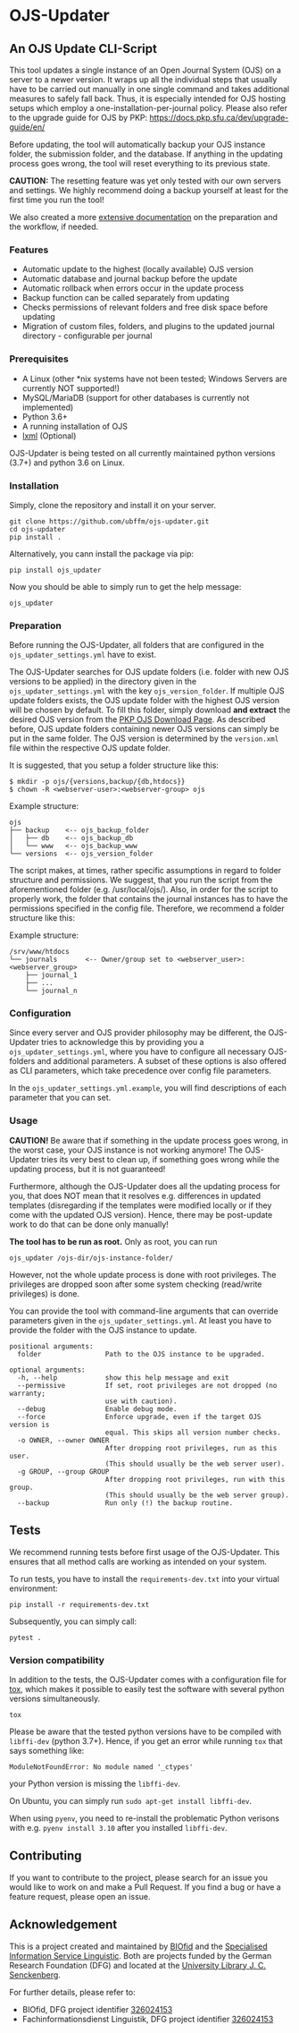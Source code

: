 # OJS-Updater

## An OJS Update CLI-Script

This tool updates a single instance of an Open Journal System (OJS) on a server to a newer version. It wraps up all
the individual steps that usually have to be carried out manually in one single command and takes additional measures to
safely fall back. Thus, it is especially intended for OJS hosting setups which employ a
one-installation-per-journal policy. Please also refer to the upgrade guide for OJS by PKP: https://docs.pkp.sfu.ca/dev/upgrade-guide/en/

Before updating, the tool will automatically backup your OJS instance folder, the submission folder, and the database.
If anything in the updating process goes wrong, the tool will reset everything to its previous state.

**CAUTION:** The resetting feature was yet only tested with our own servers and settings. We highly recommend doing a
backup yourself at least for the first time you run the tool!

We also created a more [extensive documentation](https://labs.ub.uni-frankfurt.de/post/930/) on the preparation and the workflow, if needed.

### Features

* Automatic update to the highest (locally available) OJS version
* Automatic database and journal backup before the update
* Automatic rollback when errors occur in the update process
* Backup function can be called separately from updating
* Checks permissions of relevant folders and free disk space before updating
* Migration of custom files, folders, and plugins to the updated journal directory - configurable per journal

### Prerequisites

* A Linux (other *nix systems have not been tested; Windows Servers are currently NOT supported!)
* MySQL/MariaDB (support for other databases is currently not implemented)
* Python 3.6+ 
* A running installation of OJS
* [lxml](https://pypi.org/project/lxml/) (Optional)

OJS-Updater is being tested on all currently maintained python versions (3.7+) and python 3.6 on Linux.

### Installation

Simply, clone the repository and install it on your server.

```
git clone https://github.com/ubffm/ojs-updater.git
cd ojs-updater
pip install .
```

Alternatively, you cann install the package via pip:

```
pip install ojs_updater
```

Now you should be able to simply run to get the help message:

`ojs_updater`

### Preparation

Before running the OJS-Updater, all folders that are configured in the `ojs_updater_settings.yml` have to exist.

The OJS-Updater searches for OJS update folders (i.e. folder with new OJS versions to be applied) in the directory given in the `ojs_updater_settings.yml` with the key `ojs_version_folder`. If multiple OJS update folders exists, the OJS update folder with the highest OJS version will be chosen by default. To fill this folder, simply download **and extract** the desired OJS version from the [PKP OJS Download Page](https://pkp.sfu.ca/ojs/ojs_download/). As described before, OJS update folders containing newer OJS versions can simply be put in the same folder. The OJS version is determined by the `version.xml` file within the respective OJS update folder.

It is suggested, that you setup a folder structure like this:
```shell
$ mkdir -p ojs/{versions,backup/{db,htdocs}}
$ chown -R <webserver-user>:<webserver-group> ojs
```
Example structure:
```
ojs            
├── backup    <-- ojs_backup_folder
│   ├── db    <-- ojs_backup_db
│   └── www   <-- ojs_backup_www
└── versions  <-- ojs_version_folder
```

The script makes, at times, rather specific assumptions in regard to folder structure and permissions. We suggest, that you run the script from the aforementioned folder (e.g. /usr/local/ojs/). Also, in order for the script to properly work, the folder that contains the journal instances has to have the permissions specified in the config file. Therefore, we recommend a folder structure like this:

Example structure:
```
/srv/www/htdocs            
└── journals       <-- Owner/group set to <webserver_user>:<webserver_group> 
    ├── journal_1  
    ├── ...
    └── journal_n  
```

### Configuration

Since every server and OJS provider philosophy may be different, the OJS-Updater tries to acknowledge this by providing you
a `ojs_updater_settings.yml`, where you have to configure all necessary OJS-folders and additional parameters. A subset of these options is also offered as CLI parameters, which take precedence over config file parameters.

In the `ojs_updater_settings.yml.example`, you will find descriptions of each parameter that you can set.

### Usage

**CAUTION!** Be aware that if something in the update process goes wrong, in the worst case, your OJS instance is not
working anymore! The OJS-Updater tries its very best to clean up, if something goes wrong while the updating process,
but it is not guaranteed!

Furthermore, although the OJS-Updater does all the updating process for you, that does NOT mean that it resolves e.g. differences in updated templates (disregarding if the templates were modified locally or if they come with the updated OJS version). Hence, there may be post-update work to do that can be done only manually!

**The tool has to be run as root.** Only as root, you can run

```
ojs_updater /ojs-dir/ojs-instance-folder/
```

However, not the whole update process is done with root privileges. The privileges are dropped soon after some system checking (read/write privileges) is done.

You can provide the tool with command-line arguments that can override parameters given in the `ojs_updater_settings.yml`. At least you have to provide the folder with the OJS instance to update.

```
positional arguments:
  folder                Path to the OJS instance to be upgraded.

optional arguments:
  -h, --help            show this help message and exit
  --permissive          If set, root privileges are not dropped (no warranty;
                        use with caution).
  --debug               Enable debug mode.
  --force               Enforce upgrade, even if the target OJS version is
                        equal. This skips all version number checks.
  -o OWNER, --owner OWNER
                        After dropping root privileges, run as this user.
                        (This should usually be the web server user).
  -g GROUP, --group GROUP
                        After dropping root privileges, run with this group.
                        (This should usually be the web server group).
  --backup              Run only (!) the backup routine.
```

## Tests

We recommend running tests before first usage of the OJS-Updater. This ensures that all method calls are working as intended on your system.

To run tests, you have to install the `requirements-dev.txt` into your virtual environment:

```shell
pip install -r requirements-dev.txt
```

Subsequently, you can simply call:

```shell
pytest .
```

### Version compatibility

In addition to the tests, the OJS-Updater comes with a configuration file for [tox](https://tox.readthedocs.io), which makes it possible to
easily test the software with several python versions simultaneously. 
```shell
tox
```

Please be aware that the tested python versions have to be compiled with `libffi-dev` (python 3.7+). Hence, if you get an error while running `tox` that says something like:

```
ModuleNotFoundError: No module named '_ctypes'
```

your Python version is missing the `libffi-dev`. 

On Ubuntu, you can simply run `sudo apt-get install libffi-dev`. 

When using `pyenv`, you need to re-install the problematic Python verisons with e.g. `pyenv install 3.10` after you installed `libffi-dev`.

## Contributing

If you want to contribute to the project, please search for an issue you would like to work on and make a Pull Request.
If you find a bug or have a feature request, please open an issue.


## Acknowledgement

This is a project created and maintained by [BIOfid](https://www.biofid.de/en/) and 
the [Specialised Information Service Linguistic](https://www.linguistik.de/en/).
Both are projects funded by the German Research Foundation (DFG) and located at the [University Library J. C. Senckenberg](https://www.ub.uni-frankfurt.de/).

For further details, please refer to:

- BIOfid, DFG project identifier [326024153](https://gepris.dfg.de/gepris/projekt/326061700?language=en)
- Fachinformationsdienst Linguistik, DFG project identifier [326024153](https://gepris.dfg.de/gepris/projekt/326024153?language=en)
